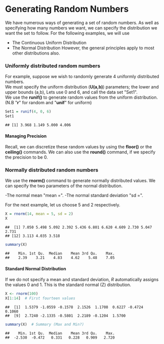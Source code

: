 Generating Random Numbers
========================================================

We have numerous ways of generating a set of random numbers. As well as specifying how many numbers we want, we can specify the distribution we want the set to follow.
For the following examples, we will use 
- The Continuous Uniform Distribution
- The Normal Distribution
However, the general principles apply to most other distributions also.

### Uniformly distributed random numbers
For example, suppose we wish to randomly generate 4 uniformly distributed numbers.  
We must specify the uniform distribution (**U(a,b)**) parameters; the lower and upper bounds (a,b), Lets use 0 and 6, and call the data set "Set1".   
We use the **runif()** to generate random values from the uniform distribution.
(N.B  "**r**" for random and "**unif**" for uniform)

```r
Set1 = runif(4, 0, 6)
Set1
```

```
## [1] 3.968 1.149 5.000 4.006
```

#### Managing Precision
Recall, we can discretize these random values by using the **floor()** or the **ceiling()** commands.   We can also use the **round()** command, if we specify the precision to be 0.

### Normally distributed random numbers
We use the **rnorm()** command to generate normally distributed values.
We can specify the two parameters of the normal distribution.

-The normal mean "mean =".
-The normal standard deviation  "sd =".
  
For the next example, let us choose 5 and 2 respectively.


```r
X = rnorm(14, mean = 5, sd = 2)
X
```

```
##  [1] 7.050 5.498 5.092 2.392 5.436 6.801 6.620 4.609 2.730 5.047 2.731
## [12] 3.113 4.035 3.518
```

```r
summary(X)
```

```
##    Min. 1st Qu.  Median    Mean 3rd Qu.    Max. 
##    2.39    3.21    4.83    4.62    5.48    7.05
```

#### Standard Normal Distribution
If we do not specify a mean and standard deviation, *R* automatically assigns the values 0 and 1. 
This is the standard normal (Z) distribution.


```r
X <- rnorm(100)
X[1:14]  # First fourteen values
```

```
##  [1]  1.5379 -1.0559 -0.1578  2.1526  1.1708  0.6227 -0.4724  0.1060
##  [9]  2.7240 -2.1335 -0.5801  2.2189 -0.1204  1.5700
```

```r
summary(X)  # Summary (Max and Min?)
```

```
##    Min. 1st Qu.  Median    Mean 3rd Qu.    Max. 
##  -2.530  -0.472   0.331   0.228   0.909   2.720
```


